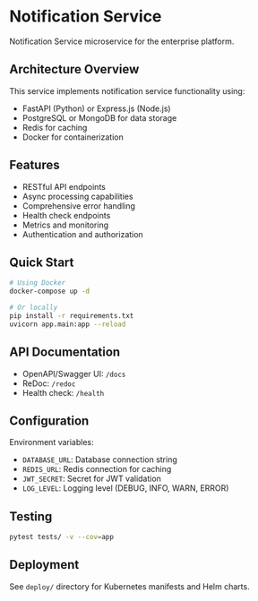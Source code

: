 # Notification Service

Notification Service microservice for the enterprise platform.

## Architecture Overview
This service implements notification service functionality using:
- FastAPI (Python) or Express.js (Node.js)
- PostgreSQL or MongoDB for data storage
- Redis for caching
- Docker for containerization

## Features
- RESTful API endpoints
- Async processing capabilities  
- Comprehensive error handling
- Health check endpoints
- Metrics and monitoring
- Authentication and authorization

## Quick Start
```bash
# Using Docker
docker-compose up -d

# Or locally
pip install -r requirements.txt
uvicorn app.main:app --reload
```

## API Documentation
- OpenAPI/Swagger UI: `/docs`
- ReDoc: `/redoc`
- Health check: `/health`

## Configuration
Environment variables:
- `DATABASE_URL`: Database connection string
- `REDIS_URL`: Redis connection for caching
- `JWT_SECRET`: Secret for JWT validation
- `LOG_LEVEL`: Logging level (DEBUG, INFO, WARN, ERROR)

## Testing
```bash
pytest tests/ -v --cov=app
```

## Deployment
See `deploy/` directory for Kubernetes manifests and Helm charts.
